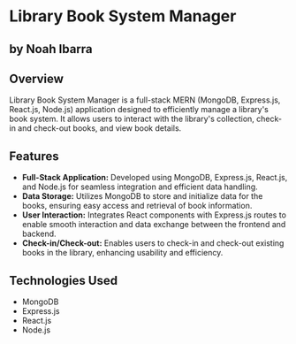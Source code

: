 # Library Book System Manager

## by Noah Ibarra

## Overview

Library Book System Manager is a full-stack MERN (MongoDB, Express.js, React.js, Node.js) application designed to efficiently manage a library's book system. It allows users to interact with the library's collection, check-in and check-out books, and view book details.

## Features

- **Full-Stack Application:** Developed using MongoDB, Express.js, React.js, and Node.js for seamless integration and efficient data handling.
- **Data Storage:** Utilizes MongoDB to store and initialize data for the books, ensuring easy access and retrieval of book information.
- **User Interaction:** Integrates React components with Express.js routes to enable smooth interaction and data exchange between the frontend and backend.
- **Check-in/Check-out:** Enables users to check-in and check-out existing books in the library, enhancing usability and efficiency.

## Technologies Used

- MongoDB
- Express.js
- React.js
- Node.js

